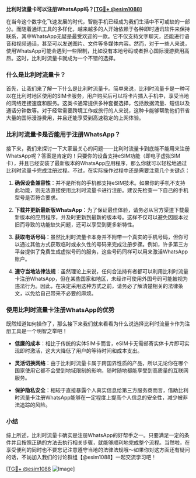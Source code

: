 **比利时流量卡可以注册WhatsApp吗？[[TG💪+ @esim1088](https://t.me/s/esim1088)]**

在当今这个数字化飞速发展的时代，智能手机已经成为我们生活中不可或缺的一部分。而随着通讯工具的多样化，越来越多的人开始依赖于各种即时通讯软件来保持联系，其中WhatsApp无疑是最受欢迎的一款。它不仅支持文字聊天，还能进行语音和视频通话，甚至可以发送图片、文件等多媒体内容。然而，对于一些人来说，使用WhatsApp可能会遇到一些限制，比如没有本地号码或者担心国际漫游费用高昂。这时，比利时流量卡就成为一个不错的选择。

### 什么是比利时流量卡？

首先，让我们来了解一下什么是比利时流量卡。简单来说，比利时流量卡是一种可以在比利时地区使用的SIM卡服务，用户购买后可以将卡片插入手机中，享受当地的网络连接速度和服务。这类卡通常提供多种套餐选择，包括数据流量、短信以及通话分钟数等。对于经常需要跨境工作或旅行的人来说，这种卡能够帮助他们节省大量的国际漫游费用，并且还能享受到高速稳定的上网体验。

### 比利时流量卡是否能用于注册WhatsApp？

接下来，我们来探讨一下大家最关心的问题——比利时流量卡到底能不能用来注册WhatsApp呢？答案是肯定的！只要你的设备支持eSIM功能（即电子虚拟SIM卡），并且已经安装了最新版本的WhatsApp应用程序，那么你就可以轻松地通过比利时流量卡完成注册过程。不过，在实际操作过程中还是需要注意几个关键点：

1. **确保设备兼容性**：并不是所有的手机都支持eSIM技术。如果你的手机不支持此功能，则无法直接使用比利时流量卡进行注册。建议先检查一下自己的手机型号是否符合要求。
   
2. **下载并更新最新版WhatsApp**：为了保证最佳体验，请务必从官方渠道下载最新版本的应用程序，并及时更新到最新的版本号。这样不仅可以避免因版本过旧而导致的功能缺失问题，还可以享受到更多新特性。

3. **获取电话号码**：虽然比利时流量卡本身并不附带一个真实的手机号码，但你可以通过其他方式获取临时或永久性的号码来完成注册步骤。例如，许多第三方平台提供了免费生成虚拟号码的服务，这些号码同样可以用来激活WhatsApp账户。

4. **遵守当地法律法规**：虽然理论上来说，任何合法持有者都可以利用比利时流量卡注册WhatsApp，但在某些国家和地区，未经许可使用外国号码可能被视为违法行为。因此，在决定采用这种方式之前，请务必了解清楚相关的法律条文，以免给自己带来不必要的麻烦。

### 使用比利时流量卡注册WhatsApp的优势

既然知道如何操作了，那么接下来我们就来看看为什么说选择比利时流量卡作为注册工具是一个明智之举吧！

- **低廉的成本**：相比于传统的实体SIM卡而言，eSIM卡无需邮寄实体卡片即可实现即时激活，这大大降低了用户的等待时间和成本支出。
  
- **灵活切换网络**：由于比利时流量卡属于跨国界性质的产品，所以无论你在哪个国家使用它都不会受到地域限制的影响，随时随地都能享受到高质量的互联网服务。

- **保护隐私安全**：相较于直接暴露个人真实信息给第三方服务商而言，借助比利时流量卡注册WhatsApp能够在一定程度上提高个人信息的安全性，减少被非法追踪的风险。

### 小结

综上所述，比利时流量卡确实是注册WhatsApp的好帮手之一。只要满足一定的条件并且按照正确的方法去执行相关步骤，就能够顺利地完成整个流程。当然啦，在享受便利的同时也不要忘记注意遵守当地的法律法规哦～如果你对这方面还有疑问的话，不妨加入我们的讨论群组【@esim1088】一起交流学习吧！

[[TG💪+ @esim1088](https://t.me/s/esim1088) ![Image](https://i.postimg.cc/4NQfJmqS/Snipaste-2025-05-13-00-14-12.png)]